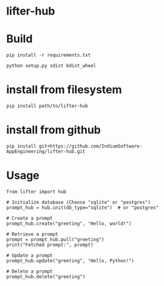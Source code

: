 # lifter-hub

# Build
```
pip install -r requirements.txt
```

```
python setup.py sdist bdist_wheel
```

# install from filesystem
```
pip install path/to/lifter-hub
```

# install from github
```
pip install git+https://github.com/IndiumSoftware-AppEngineering/lifter-hub.git

```

# Usage

```
from lifter import hub

# Initialize database (Choose "sqlite" or "postgres")
prompt_hub = hub.init(db_type="sqlite")  # or "postgres"

# Create a prompt
prompt_hub.create("greeting", "Hello, world!")

# Retrieve a prompt
prompt = prompt_hub.pull("greeting")
print("Fetched prompt:", prompt)

# Update a prompt
prompt_hub.update("greeting", "Hello, Python!")

# Delete a prompt
prompt_hub.delete("greeting")
```